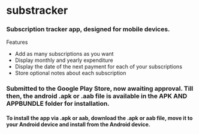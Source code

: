 # substracker

### Subscription tracker app, designed for mobile devices.

Features
- Add as many subscriptions as you want
- Display monthly and yearly expenditure
- Display the date of the next payment for each of your subscriptions
- Store optional notes about each subscription

### Submitted to the Google Play Store, now awaiting approval. Till then, the android .apk or .aab file is available in the APK AND APPBUNDLE folder for installation.
#### To install the app via .apk or aab, download the .apk or aab file, move it to your Android device and install from the Android device.
